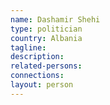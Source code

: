 ```yaml
---
name: Dashamir Shehi
type: politician
country: Albania
tagline:
description:
related-persons:
connections:
layout: person
---
```

